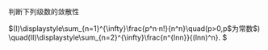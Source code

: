 判断下列级数的敛散性 

$(Ⅰ)\displaystyle\sum_{n=1}^{\infty}\frac{p^n·n!}{n^n}\quad(p>0,p$为常数$) \quad(Ⅱ)\displaystyle\sum_{n=2}^{\infty}\frac{n^{lnn}}{(lnn)^n}.
$